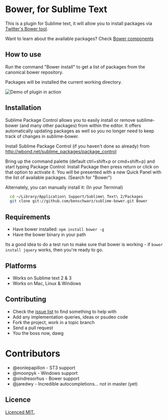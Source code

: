 # Bower, for Sublime Text

This is a plugin for Sublime text, it will allow you to install packages via [Twitter's Bower tool](http://twitter.github.com/bower/).

Want to learn about the available packages? Check [Bower components](http://sindresorhus.com/bower-components/) 

## How to use

Run the command "Bower install" to get a list of packages from the canonical bower repository.

Packages will be installed the current working directory. 

![Demo of plugin in action](http://0.germanforblack.com/sublime-plugin.gif)

## Installation

Sublime Package Control allows you to easily install or remove sublime-bower (and many other packages) from within the editor. It offers automatically updating packages as well so you no longer need to keep track of changes in sublime-bower.

Install Sublime Package Control (if you haven't done so already) from http://wbond.net/sublime_packages/package_control

Bring up the command palette (default ctrl+shift+p or cmd+shift+p) and start typing Package Control: Install Package then press return or click on that option to activate it. You will be presented with a new Quick Panel with the list of available packages. (Search for "Bower")

Alternately, you can manually install it: (In your Terminal)

```bash
  cd ~/Library/Application\ Support/Sublime\ Text\ 2/Packages
  git clone git://github.com/benschwarz/sublime-bower.git Bower
```

## Requirements

* Have bower installed: `npm install bower -g`
* Have the bower binary in your path

Its a good idea to do a test run to make sure that bower is working - if `bower install jquery` works, then you're ready to go.

## Platforms

* Works on Sublime text 2 & 3
* Works on Mac, Linux & Windows

## Contributing

* Check the [issue list](https://github.com/benschwarz/sublime-bower/issues) to find something to help with
* Add any implementation queries, ideas or psudeo code
* Fork the project, work in a topic branch
* Send a pull request
* You the boss now, dawg

# Contributors
* @eonlepapillon - ST3 support
* @moonpyk - Windows support
* @sindresorhus - Bower support
* @jaredwy - Incredible autocompletions… not in master (yet)

## Licence

[Licenced MIT.](LICENCE)